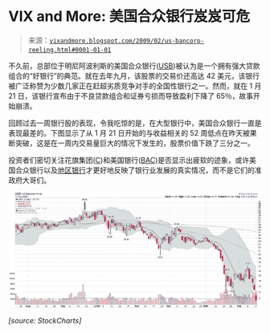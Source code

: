 <!--yml

category: 未分类

date: 2024-05-18 17:59:21

-->

# VIX and More: 美国合众银行岌岌可危

> 来源：[`vixandmore.blogspot.com/2009/02/us-bancorp-reeling.html#0001-01-01`](http://vixandmore.blogspot.com/2009/02/us-bancorp-reeling.html#0001-01-01)

不久前，总部位于明尼阿波利斯的美国合众银行([USB](http://vixandmore.blogspot.com/search/label/USB))被认为是一个拥有强大贷款组合的“好银行”的典范。就在去年九月，该股票的交易价还高达 42 美元，该银行被广泛称赞为少数几家正在赶超劣质竞争对手的全国性银行之一。然而，就在 1 月 21 日，该银行宣布由于不良贷款组合和证券亏损而导致盈利下降了 65％，故事开始崩溃。

回顾过去一周银行股的表现，令我吃惊的是，在大型银行中，美国合众银行一直是表现最差的。下图显示了从 1 月 21 日开始的与收益相关的 52 周低点在昨天被果断突破，这是在一周内交易量巨大的情况下发生的，股票价值下跌了三分之一。

投资者们密切关注花旗集团([C](http://vixandmore.blogspot.com/search/label/C))和美国银行([BAC](http://vixandmore.blogspot.com/search/label/BAC))是否显示出疲软的迹象，或许美国合众银行以及[地区银行](http://vixandmore.blogspot.com/2009/02/regional-banks-in-trouble.html)才更好地反映了银行业发展的真实情况，而不是它们的准政府大哥们。

![](img/89e9d8a0c374619c25851d6f017ef98f.png)

*[source: StockCharts]*
